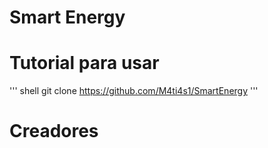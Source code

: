 # Smart Energy
# Tutorial para usar
''' shell
git clone https://github.com/M4ti4s1/SmartEnergy
'''
# Creadores
